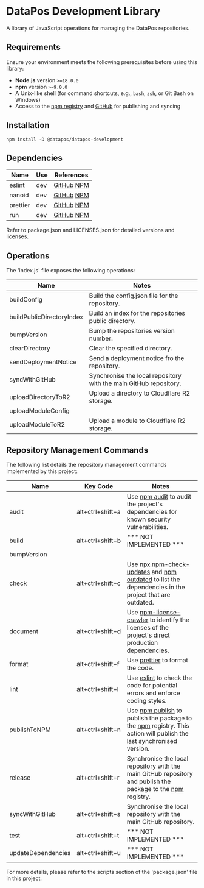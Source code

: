 # DataPos Development Library

A library of JavaScript operations for managing the DataPos repositories.

## Requirements

Ensure your environment meets the following prerequisites before using this library:

- **Node.js** version `>=18.0.0`
- **npm** version `>=9.0.0`
- A Unix-like shell (for command shortcuts, e.g., `bash`, `zsh`, or Git Bash on Windows)
- Access to the [npm registry](https://www.npmjs.com/) and [GitHub](https://github.com/) for publishing and syncing

## Installation

```
npm install -D @datapos/datapos-development
```

## Dependencies

| Name     | Use | References         |
| -------- | --- | ------------------ |
| eslint   | dev | [GitHub]() [NPM]() |
| nanoid   | dev | [GitHub]() [NPM]() |
| prettier | dev | [GitHub]() [NPM]() |
| run      | dev | [GitHub]() [NPM]() |

Refer to package.json and LICENSES.json for detailed versions and licenses.

## Operations

The 'index.js' file exposes the following operations:

| Name                      | Notes                                                             |
| ------------------------- | ----------------------------------------------------------------- |
| buildConfig               | Build the config.json file for the repository.                    |
| buildPublicDirectoryIndex | Build an index for the repositories public directory.             |
| bumpVersion               | Bump the repositories version number.                             |
| clearDirectory            | Clear the specified directory.                                    |
| sendDeploymentNotice      | Send a deployment notice fro the repository.                      |
| syncWithGitHub            | Synchronise the local repository with the main GitHub repository. |
| uploadDirectoryToR2       | Upload a directory to Cloudflare R2 storage.                      |
| uploadModuleConfig        |                                                                   |
| uploadModuleToR2          | Upload a module to Cloudflare R2 storage.                         |

## Repository Management Commands

The following list details the repository management commands implemented by this project:

| Name               | Key Code         | Notes                                                                                                                                                                                                          |
| ------------------ | ---------------- | -------------------------------------------------------------------------------------------------------------------------------------------------------------------------------------------------------------- |
| audit              | alt+ctrl+shift+a | Use [npm audit](https://docs.npmjs.com/cli/v8/commands/npm-audit) to audit the project's dependencies for known security vulnerabilities.                                                                      |
| build              | alt+ctrl+shift+b | \*** NOT IMPLEMENTED \***                                                                                                                                                                                      |
| bumpVersion        |                  |                                                                                                                                                                                                                |
| check              | alt+ctrl+shift+c | Use [npx npm-check-updates](https://github.com/raineorshine/npm-check-updates) and [npm outdated](https://docs.npmjs.com/cli/v8/commands/npm-audit) to list the dependencies in the project that are outdated. |
| document           | alt+ctrl+shift+d | Use [npm-license-crawler](https://www.npmjs.com/package/npm-license-crawler) to identify the licenses of the project's direct production dependencies.                                                         |
| format             | alt+ctrl+shift+f | Use [prettier](https://prettier.io/) to format the code.                                                                                                                                                       |
| lint               | alt+ctrl+shift+l | Use [eslint](https://eslint.org/) to check the code for potential errors and enforce coding styles.                                                                                                            |
| publishToNPM       | alt+ctrl+shift+n | Use [npm publish](https://docs.npmjs.com/cli/v8/commands/npm-publish) to publish the package to the [npm](https://www.npmjs.com/) registry. This action will publish the last synchronised version.            |
| release            | alt+ctrl+shift+r | Synchronise the local repository with the main GitHub repository and publish the package to the [npm](https://www.npmjs.com/) registry.                                                                        |
| syncWithGitHub     | alt+ctrl+shift+s | Synchronise the local repository with the main GitHub repository.                                                                                                                                              |
| test               | alt+ctrl+shift+t | \*** NOT IMPLEMENTED \***                                                                                                                                                                                      |
| updateDependencies | alt+ctrl+shift+u | \*** NOT IMPLEMENTED \***                                                                                                                                                                                      |

For more details, please refer to the scripts section of the 'package.json' file in this project.
